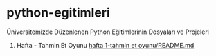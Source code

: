 # python-egitimleri
Üniversitemizde Düzenlenen Python Eğitimlerinin Dosyaları ve Projeleri

1. Hafta - Tahmin Et Oyunu [hafta 1-tahmin et oyunu/README.md](https://github.com/ktosiber/python-egitimleri/tree/master/hafta%201-tahmin%20et%20oyunu)